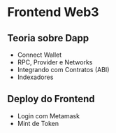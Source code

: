 # Frontend Web3

## Teoria sobre Dapp

- Connect Wallet
- RPC, Provider e Networks
- Integrando com Contratos (ABI)
- Indexadores

## Deploy do Frontend 

- Login com Metamask
- Mint de Token